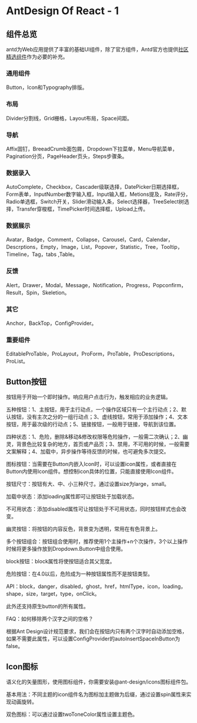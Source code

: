 # AntDesign Of React - 1

## 组件总览

antd为Web应用提供了丰富的基础UI组件，除了官方组件，Antd官方也提供[社区精选组件](https://ant.design/docs/react/recommendation-cn)作为必要的补充。

### 通用组件

Button，Icon和Typography排版。

### 布局

Divider分割线，Grid栅格，Layout布局，Space间距。

### 导航

Affix固钉，BreeadCrumb面包屑，Dropdown下拉菜单，Menu导航菜单，Pagination分页，PageHeader页头，Steps步骤条。

### 数据录入

AutoComplete，Checkbox，Cascader级联选择，DatePicker日期选择框，Form表单，InputNumber数字输入框，Input输入框，Metions提及，Rate评分，Radio单选框，Switch开关，Slider滑动输入条，Select选择器，TreeSelect树选择，Transfer穿梭框，TimePicker时间选择框，Upload上传。

### 数据展示

Avatar，Badge，Comment，Collapse，Carousel，Card，Calendar，Descrptions，Empty，Image，List，Popover，Statistic，Tree，Tooltip，Timeline，Tag，tabs
,Table。

### 反馈

Alert，Drawer，Modal，Message，Notification，Progress，Popconfirm，Result，Spin，Skeletion。

### 其它

Anchor，BackTop，ConfigProvider。

### 重要组件

EditableProTable，ProLayout，ProForm，ProTable，ProDescriptions，ProList。

## Button按钮

按钮用于开始一个即时操作。响应用户点击行为，触发相应的业务逻辑。

五种按钮：1、主按钮，用于主行动点，一个操作区域只有一个主行动点；2、默认按钮，没有主次之分的一组行动点；3、虚线按钮，常用于添加操作；4、文本按钮，用于最次级的行动点；5、链接按钮，一般用于链接，导航到该位置。

四种状态：1、危险，删除&移动&修改权限等危险操作，一般需二次确认；2、幽灵，背景色比较复杂的地方，首页或产品页；3、禁用，不可用的时候，一般需要文案解释；4、加载中，异步操作等待反馈的时候，也可避免多次提交。

图标按钮：当需要在Button内嵌入Icon时，可以设置icon属性，或者直接在Button内使用Icon组件。想控制icon具体的位置，只能直接使用Icon组件。

按钮尺寸：按钮有大、中、小三种尺寸。通过设置size为large，small。

加载中状态：添加loading属性即可让按钮处于加载状态。

不可用状态：添加disabled属性可让按钮处于不可用状态，同时按钮样式也会改变。

幽灵按钮：将按钮的内容反色，背景变为透明，常用在有色背景上。

多个按钮组合：按钮组合使用时，推荐使用1个主操作+n个次操作，3个以上操作时候将更多操作放到Dropdown.Button中组合使用。

block按钮：block属性将使按钮适合其父宽度。

危险按钮：在4.0以后，危险成为一种按钮属性而不是按钮类型。

API：block，danger，disabled，ghost，href，htmlType，icon，loading，shape，size，target，type，onClick。

此外还支持原生button的所有属性。

FAQ：如何移除两个汉字之间的空格？

根据Ant Design设计规范要求，我们会在按钮内只有两个汉字时自动添加空格，如果不需要此属性，可以设置ConfigProvider的autoInsertSpaceInButton为false。

## Icon图标

语义化的矢量图形，使用图标组件，你需要安装@ant-design/icons图标组件包。

基本用法：不同主题的icon组件名为图标加主题做为后缀，通过设置spin属性来实现动画旋转。

双色图标：可以通过设置twoToneColor属性设置主题色。



